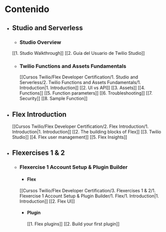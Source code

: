 # Contenido
- ## Studio and Serverless
	- ### Studio Overview
	[[1. Studio Walkthrough]]
		[[2. Guía del Usuario de Twilio Studio]]
	- ### Twilio Functions and Assets Fundamentals
		[[Cursos Twilio/Flex Developer Certification/1. Studio and Serverless/2. Twilio Functions and Assets Fundamentals/1. Introduction|1. Introduction]]
		[[2. UI vs API]]
		[[3. Assets]]
		[[4. Functions]]
		[[5. Function parameters]]
		[[6. Troubleshooting]]
		[[7. Security]]
		[[8. Sample Function]]
- ## Flex Introduction
	[[Cursos Twilio/Flex Developer Certification/2. Flex Introduction/1. Introduction|1. Introduction]]
	[[2. The building blocks of Flex]]
	[[3. Twilio Studio]]
	[[4. Flex user management]]
	[[5. Flex Insights]]
- ## Flexercises 1 & 2
	 - ### Flexercise 1 Account Setup & Plugin Builder
		 - #### Flex
		 [[Cursos Twilio/Flex Developer Certification/3. Flexercises 1 & 2/1. Flexercise 1 Account Setup & Plugin Builder/1. Flex/1. Introduction|1. Introduction]]
			[[2. Flex UI]]
		- #### Plugin
			[[1. Flex plugins]]
			[[2. Build your first plugin]]